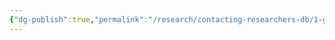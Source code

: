 ```yaml
---
{"dg-publish":true,"permalink":"/research/contacting-researchers-db/1-generic-cold-email-template/"}
---
```


